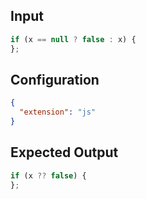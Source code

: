 
## Input
```javascript input
if (x == null ? false : x) {
};
```

## Configuration
```json configuration
{
  "extension": "js"
}
```

## Expected Output
```javascript expected output
if (x ?? false) {
};
```
